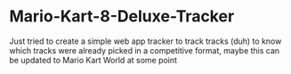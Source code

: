 # Mario-Kart-8-Deluxe-Tracker
Just tried to create a simple web app tracker to track tracks (duh) to know which tracks were already picked in a competitive format, maybe this can be updated to Mario Kart World at some point
